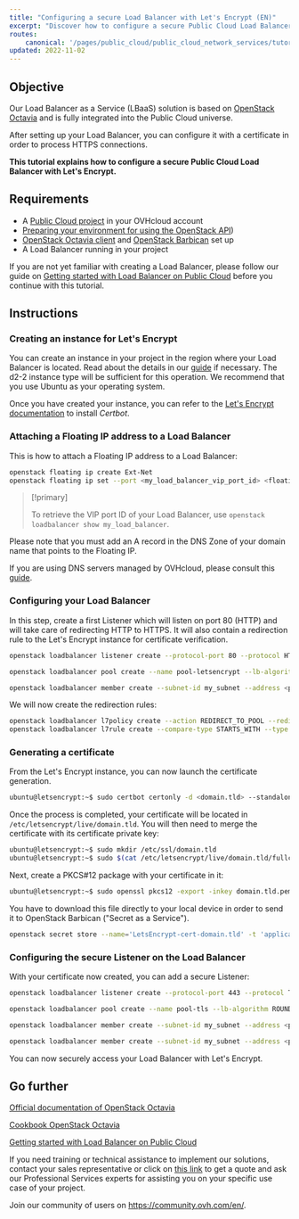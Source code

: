 ```yaml
---
title: "Configuring a secure Load Balancer with Let's Encrypt (EN)"
excerpt: "Discover how to configure a secure Public Cloud Load Balancer with Let's Encrypt"
routes:
    canonical: '/pages/public_cloud/public_cloud_network_services/tutorials-01-secure-lb-letsencrypt'
updated: 2022-11-02
---
```


## Objective

Our Load Balancer as a Service (LBaaS) solution is based on [OpenStack Octavia](https://wiki.openstack.org/wiki/Octavia) and is fully integrated into the Public Cloud universe. 

After setting up your Load Balancer, you can configure it with a certificate in order to process HTTPS connections.

**This tutorial explains how to configure a secure Public Cloud Load Balancer with Let's Encrypt.**

## Requirements

- A [Public Cloud project](https://www.ovhcloud.com/pt/public-cloud/) in your OVHcloud account
- [Preparing your environment for using the OpenStack API](/pages/public_cloud/compute/prepare_the_environment_for_using_the_openstack_api))
- [OpenStack Octavia client](https://docs.openstack.org/python-octaviaclient/latest/install/index.html) and [OpenStack Barbican](https://docs.openstack.org/python-barbicanclient/latest/install/index.html) set up
- A Load Balancer running in your project

If you are not yet familiar with creating a Load Balancer, please follow our guide on [Getting started with Load Balancer on Public Cloud](/pages/public_cloud/public_cloud_network_services/getting-started-01-create-lb-service) before you continue with this tutorial.

## Instructions

### Creating an instance for Let's Encrypt

You can create an instance in your project in the region where your Load Balancer is located. Read about the details in our [guide](/pages/public_cloud/compute/public-cloud-first-steps) if necessary. The d2-2 instance type will be sufficient for this operation. We recommend that you use Ubuntu as your operating system. 

Once you have created your instance, you can refer to the [Let's Encrypt documentation](https://certbot.eff.org/instructions?ws=other&os=ubuntufocal) to install *Certbot*.

### Attaching a Floating IP address to a Load Balancer

This is how to attach a Floating IP address to a Load Balancer:

```bash
openstack floating ip create Ext-Net
openstack floating ip set --port <my_load_balancer_vip_port_id> <floating_ip>
```

> [!primary]
>
> To retrieve the VIP port ID of your Load Balancer, use `openstack loadbalancer show my_load_balancer`.

Please note that you must add an A record in the DNS Zone of your domain name that points to the Floating IP. 

If you are using DNS servers managed by OVHcloud, please consult this [guide](/pages/web_cloud/domains/dns_zone_edit).

### Configuring your Load Balancer

In this step, create a first Listener which will listen on port 80 (HTTP) and will take care of redirecting HTTP to HTTPS. It will also contain a redirection rule to the Let's Encrypt instance for certificate verification.

```bash
openstack loadbalancer listener create --protocol-port 80 --protocol HTTP --name http-listener my_load_balancer

openstack loadbalancer pool create --name pool-letsencrypt --lb-algorithm ROUND_ROBIN --listener http-listener --protocol HTTP

openstack loadbalancer member create --subnet-id my_subnet --address <private_ip_letsencrypt_instance>  --protocol-port 80 pool-letsencrypt
```

We will now create the redirection rules:

```bash
openstack loadbalancer l7policy create --action REDIRECT_TO_POOL --redirect-pool pool-letsencrypt --name letsencrypt-redirection http-listener --position 1
openstack loadbalancer l7rule create --compare-type STARTS_WITH --type PATH --value /.well-known/acme-challenge letsencrypt-redirection
```

### Generating a certificate

From the Let's Encrypt instance, you can now launch the certificate generation.

```bash
ubuntu@letsencrypt:~$ sudo certbot certonly -d <domain.tld> --standalone -m <email> --agree-tos
```

Once the process is completed, your certificate will be located in `/etc/letsencrypt/live/domain.tld`. You will then need to merge the certificate with its certificate private key:

```bash
ubuntu@letsencrypt:~$ sudo mkdir /etc/ssl/domain.tld
ubuntu@letsencrypt:~$ sudo $(cat /etc/letsencrypt/live/domain.tld/fullchain.pem /etc/letsencrypt/live/domain.tld/privkey.pem | tee /etc/ssl/domain.tld.pem)
```

Next, create a PKCS#12 package with your certificate in it:

```bash
ubuntu@letsencrypt:~$ sudo openssl pkcs12 -export -inkey domain.tld.pem -in domain.tld.pem -out domain.tld.p12
```

You have to download this file directly to your local device in order to send it to OpenStack Barbican ("Secret as a Service").

```bash
openstack secret store --name='LetsEncrypt-cert-domain.tld' -t 'application/octet-stream' -e 'base64' --payload="$(base64 < domain.tld.p12)"
```

### Configuring the secure Listener on the Load Balancer

With your certificate now created, you can add a secure Listener:

```bash
openstack loadbalancer listener create --protocol-port 443 --protocol TERMINATED_HTTPS --name https-listener --default-tls-container=$(openstack secret list | awk '/ LetsEncrypt-cert-domain.tld / {print $2}') my_load_balancer

openstack loadbalancer pool create --name pool-tls --lb-algorithm ROUND_ROBIN --listener tls-listener --protocol HTTP

openstack loadbalancer member create --subnet-id my_subnet --address <private_ip_instance_1> --protocol-port 80 my_pool

openstack loadbalancer member create --subnet-id my_subnet --address <private_ip_instance_2> --protocol-port 80 my_pool
```

You can now securely access your Load Balancer with Let's Encrypt.

## Go further

[Official documentation of OpenStack Octavia](https://docs.openstack.org/octavia/latest/)

[Cookbook OpenStack Octavia](https://docs.openstack.org/octavia/latest/user/guides/basic-cookbook.html)

[Getting started with Load Balancer on Public Cloud](/pages/public_cloud/public_cloud_network_services/getting-started-01-create-lb-service)

If you need training or technical assistance to implement our solutions, contact your sales representative or click on [this link](https://www.ovhcloud.com/pt/professional-services/) to get a quote and ask our Professional Services experts for assisting you on your specific use case of your project.

Join our community of users on <https://community.ovh.com/en/>.